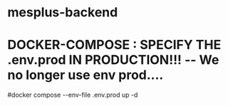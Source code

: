 # mesplus-backend

# DOCKER-COMPOSE : SPECIFY THE .env.prod IN PRODUCTION!!! -- We no longer use env prod....
#docker compose --env-file .env.prod up -d
